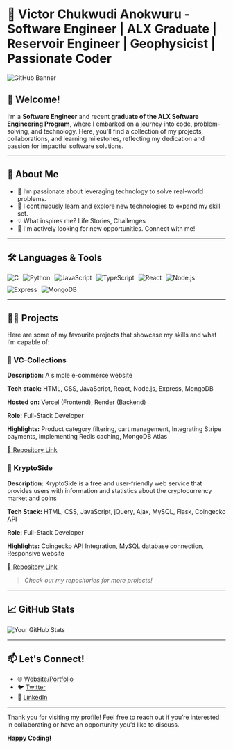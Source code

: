 # 🌟 Victor Chukwudi Anokwuru - Software Engineer | ALX Graduate | Reservoir Engineer | Geophysicist | Passionate Coder

![GitHub Banner](https://via.placeholder.com/1200x300.png?text=Welcome+to+my+GitHub+Profile)

## 👋 Welcome!

I’m a **Software Engineer** and recent **graduate of the ALX Software Engineering Program**, where I embarked on a journey into code, problem-solving, and technology. Here, you'll find a collection of my projects, collaborations, and learning milestones, reflecting my dedication and passion for impactful software solutions.

---

## 🚀 About Me

- 🔭 I’m passionate about leveraging technology to solve real-world problems.
- 🌱 I continuously learn and explore new technologies to expand my skill set.
- 💡 What inspires me? Life Stories, Challenges
- 💼 I'm actively looking for new opportunities. Connect with me!

---

## 🛠️ Languages & Tools

<div style="display: flex; flex-wrap: wrap; gap: 10px;">
  <img src="https://img.shields.io/badge/C-00599C?style=for-the-badge&logo=c&logoColor=white" alt="C" />
  <img src="https://img.shields.io/badge/Python-3776AB?style=for-the-badge&logo=python&logoColor=white" alt="Python" />
  <img src="https://img.shields.io/badge/JavaScript-F7DF1E?style=for-the-badge&logo=javascript&logoColor=black" alt="JavaScript" />
  <img src="https://img.shields.io/badge/TypeScript-3178C6?style=for-the-badge&logo=typescript&logoColor=white" alt="TypeScript" />
  <img src="https://img.shields.io/badge/React-61DAFB?style=for-the-badge&logo=react&logoColor=black" alt="React" />
  <img src="https://img.shields.io/badge/Node.js-339933?style=for-the-badge&logo=node-dot-js&logoColor=white" alt="Node.js" />
  <img src="https://img.shields.io/badge/Express-000000?style=for-the-badge&logo=express&logoColor=white" alt="Express" />
  <img src="https://img.shields.io/badge/MongoDB-47A248?style=for-the-badge&logo=mongodb&logoColor=white" alt="MongoDB" />
</div>

---

## 🧑‍💻 Projects

Here are some of my favourite projects that showcase my skills and what I’m capable of:

### 💼 VC-Collections
**Description:** A simple e-commerce website 

**Tech stack:** HTML, CSS, JavaScript, React, Node.js, Express, MongoDB

**Hosted on:** Vercel (Frontend), Render (Backend) 

**Role:** Full-Stack Developer  

**Highlights:** Product category filtering, cart management, Integrating Stripe payments, implementing Redis caching, MongoDB Atlas 

[🔗 Repository Link](https://github.com/vicano-code/vc-collections)

### 💼 KryptoSide
**Description:** KryptoSide is a free and user-friendly web service that provides users with information and statistics about the cryptocurrency market and coins

**Tech Stack:** HTML, CSS, JavaScript, jQuery, Ajax, MySQL, Flask, Coingecko API

**Role:** Full-Stack Developer

**Highlights:** Coingecko API Integration, MySQL database connection, Responsive website

[🔗 Repository Link](https://github.com/vicano-code/KryptoSide)

> *Check out my repositories for more projects!*

---

## 📈 GitHub Stats

![Your GitHub Stats](https://github-readme-stats.vercel.app/api?username=vicano-code&show_icons=true&theme=dark&hide=stars&count_private=true)

---

## 📫 Let's Connect!

- 🌐 [Website/Portfolio](https://vicano-portfolio.netlify.app/)
- 🐦 [Twitter](https://x.com/VcAnokwuru)
- 💼 [LinkedIn](www.linkedin.com/in/victor-anokwuru-19091a81)

---

Thank you for visiting my profile! Feel free to reach out if you’re interested in collaborating or have an opportunity you’d like to discuss.

**Happy Coding!**
